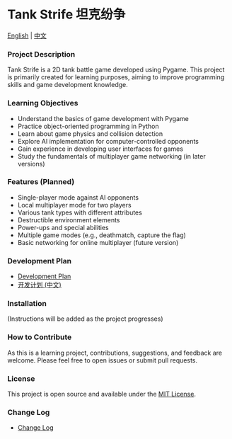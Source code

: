 # Tank Strife 坦克纷争

[English](#english) | [中文](README_cn.md)

### Project Description
Tank Strife is a 2D tank battle game developed using Pygame. This project is primarily created for learning purposes, aiming to improve programming skills and game development knowledge.

### Learning Objectives
- Understand the basics of game development with Pygame
- Practice object-oriented programming in Python
- Learn about game physics and collision detection
- Explore AI implementation for computer-controlled opponents
- Gain experience in developing user interfaces for games
- Study the fundamentals of multiplayer game networking (in later versions)

### Features (Planned)
- Single-player mode against AI opponents
- Local multiplayer mode for two players
- Various tank types with different attributes
- Destructible environment elements
- Power-ups and special abilities
- Multiple game modes (e.g., deathmatch, capture the flag)
- Basic networking for online multiplayer (future version)

### Development Plan

- [Development Plan](DevelopmentPlan.md)
- [开发计划 (中文)](DevelopmentPlan_cn.md)

### Installation
(Instructions will be added as the project progresses)

### How to Contribute
As this is a learning project, contributions, suggestions, and feedback are welcome. Please feel free to open issues or submit pull requests.

### License
This project is open source and available under the [MIT License](LICENSE).

### Change Log
- [Change Log](CHANGELOG.md)


